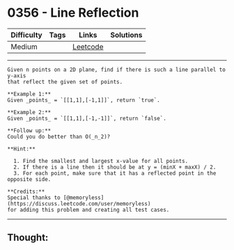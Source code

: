 # 0356 - Line Reflection

Difficulty  | Tags | Links | Solutions
----------- | ---- | ----- | -----
Medium |  | [Leetcode](https://leetcode.com/problems/line-reflection/description/) |


-----------

```
Given n points on a 2D plane, find if there is such a line parallel to y-axis
that reflect the given set of points.

**Example 1:**
Given _points_ = `[[1,1],[-1,1]]`, return `true`.

**Example 2:**
Given _points_ = `[[1,1],[-1,-1]]`, return `false`.

**Follow up:**
Could you do better than O(_n_2)?

**Hint:**

  1. Find the smallest and largest x-value for all points.
  2. If there is a line then it should be at y = (minX + maxX) / 2.
  3. For each point, make sure that it has a reflected point in the opposite side.

**Credits:**
Special thanks to [@memoryless](https://discuss.leetcode.com/user/memoryless)
for adding this problem and creating all test cases.
```

-----------

## Thought:
